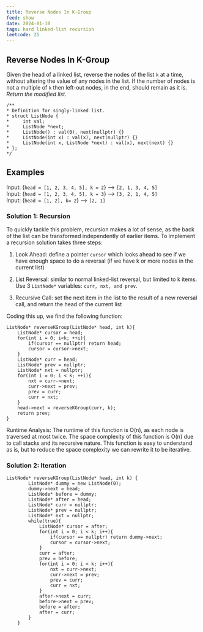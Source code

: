 ```yaml
---
title: Reverse Nodes In K-Group
feed: show
date: 2024-01-10
tags: hard linked-list recursion
leetcode: 25
---
```




## Reverse Nodes In K-Group
Given the head of a linked list, reverse the nodes of the list `k` at a time, without altering the value of any nodes in the list. If the number of nodes is not a multiple of `k` then left-out nodes, in the end, should remain as it is.
*Return the modified list.*
```
/**
* Definition for singly-linked list.
* struct ListNode {
*     int val;
*     ListNode *next;
*     ListNode() : val(0), next(nullptr) {}
*     ListNode(int x) : val(x), next(nullptr) {}
*     ListNode(int x, ListNode *next) : val(x), next(next) {}
* };
*/
```

## Examples
Input: {`head = [1, 2, 3, 4, 5], k = 2`} --> `[2, 1, 3, 4, 5]` <br>
Input: {`head = [1, 2, 3, 4, 5], k = 3`} --> `[3, 2, 1, 4, 5]` <br>
Input: {`head = [1, 2], k= 2`} --> `[2, 1]`
### Solution 1: Recursion
To quickly tackle this problem, recursion makes a lot of sense, as the back of the list can be transformed independently of earlier items. To implement a recursion solution takes three steps:

1. Look Ahead: define a pointer `cursor` which looks ahead to see if we have enough space to do a reversal (if we have k or more nodes in the current list)

2. List Reversal: similar to normal linked-list reversal, but limited to k items. Use 3 `ListNode*` variables: `curr, nxt, and prev`.

3. Recursive Call: set the next item in the list to the result of a new reversal call, and return the head of the current list

Coding this up, we find the following function:

```
ListNode* reverseKGroup(ListNode* head, int k){
	ListNode* cursor = head;
	for(int i = 0; i<k; ++i){
		if(cursor == nullptr) return head;
		cursor = cursor->next;
	}
	ListNode* curr = head;
	ListNode* prev = nullptr;
	ListNode* nxt = nullptr;
	for(int i = 0; i < k; ++i){
		nxt = curr->next;
		curr->next = prev;
		prev = curr;
		curr = nxt;
	}
	head->next = reverseKGroup(curr, k);
	return prev;
}
```

Runtime Analysis:
The runtime of this function is O(n), as each node is traversed at most twice.
The space complexity of this function is O(n) due to call stacks and its recursive nature.
This function is easy to understand as is, but to reduce the space complexity we can rewrite it to be iterative.

### Solution 2: Iteration

```
ListNode* reverseKGroup(ListNode* head, int k) {
        ListNode* dummy = new ListNode(0);
        dummy->next = head;
        ListNode* before = dummy;
        ListNode* after = head;
        ListNode* curr = nullptr;
        ListNode* prev = nullptr;
        ListNode* nxt = nullptr;
        while(true){
            ListNode* cursor = after;
            for(int i = 0; i < k; i++){
                if(cursor == nullptr) return dummy->next;
                cursor = cursor->next;
            }
            curr = after;
            prev = before;
            for(int i = 0; i < k; i++){
                nxt = curr->next;
                curr->next = prev;
                prev = curr;
                curr = nxt;
            }
            after->next = curr;
            before->next = prev;
            before = after;
            after = curr;
        }
    }
```